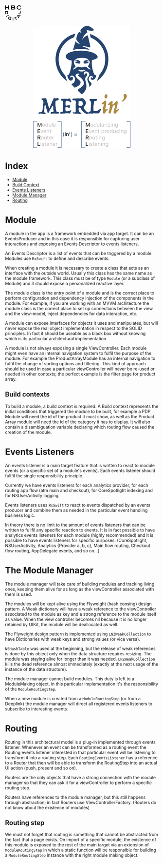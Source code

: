 ![HBC Digital](https://raw.githubusercontent.com/gilt/Cleanroom/master/Assets/hbc-digital-logo.png)

<p align="center">
<img src="./MerlinLogo.png" alt="MERLin"/>
</p>

# Index

- [Module](#module)
- [Build Context](#build-contexts)
- [Events Listeners](#events-listeners)
- [Module Manager](#the-module-manager)
- [Routing](#routing)

# Module

A module in the app is a framework embedded via app target. It can be an EventsProducer and in this case it is responsible for capturing user interactions and exposing an Events Descriptor to events listeners. 

An Events Descriptor is a list of events that can be triggered by a module. Modules use `RxSwift` to define and describe events.

When creating a module it is necessary to create a class that acts as an interface with the outside world. Usually this class has the same name as the module framework. This class must be of type `Module` (or a subclass of Module) and it should expose a personalized reactive layer.

The module class is the entry point of a module and is the correct place to perform configuration and dependency injection of the components in the module. For example, if you are working with an MVVM architecture the module class is the correct place to set up connections between the view and the view-model, inject dependencies for data interaction, etc.

A module can expose interfaces for objects it uses and manipulates, but will never expose the real object implementation in respect to the SOLID principles. In fact it should be useable as a black box without knowing which is its particular architectural implementation. 

A module is not always exposing a single ViewController. Each module might even have an internal navigation system to fulfil the purpose of the module. For example the ProductArrayModule has an internal navigation to fulfil the change of sorting options and filtering. This kind of approach should be used in case a particular viewController will never be re-used or needed in other contexts; the perfect example is the filter page for product array.

## Build contexts

To build a module, a build context is required. A Build context represents the initial conditions that triggered the module to be built, for example a PDP Module will need the id of the product it must show, as well as the Product Array module will need the id of the category it has to display. It will also contain a disambiguation variable declaring which routing flow caused the creation of the module.

# Events Listeners

An events listener is a main target feature that is written to react to module events (or a specific set of a module's events). Each events listener should fullfil the single responsibility principle.

Currently we have events listeners for each analytics provider, for each routing app flow (atm main and checkout), for CoreSpotlight indexing and for NSUserActivity logging.

Events listeners uses `RxSwift` to react to events dispatched by an events producer and combine them as needed in the particular event handling business logic.

In theory there is no limit to the amount of events listeners that can be written to fullfil any specific reaction to events. It is in fact possible to have analytics events listeners for each module (highly recommended) and it is possible to have events listeners for specific purposes. (CoreSpotlight, NSUserActivity, Analytics {Provider a, b, c}, Main flow routing, Checkout flow routing, AppDelegate events, and so on...)

# The Module Manager

The module manager will take care of building modules and tracking living ones, keeping them alive for as long as the viewController associated with them is used.

The modules will be kept alive using the Flyweight (hash consing) design pattern. A Weak dictionary will have a weak reference to the viewController associated to the module as key and a strong reference to the module itself as value. When the view controller becomes nil because it is no longer retained by UIKit, the module will be deallocated as well.

The Flyweight design pattern is implemented using [`LNZWeakCollection`](https://github.com/gringoireDM/LNZWeakCollection) to have Dictionaries with weak keys and strong values (or vice versa).

`NSHashTable` was used at the beginning, but the release of weak references is done by this object only when the data structure requires resizing. The module was staying alive for longer than it was needed. `LNZWeakCollection` kills the dead reference almost immediately (exactly at the next usage of the instance of the data structure).

The module manager cannot build modules. This duty is left to a ModuleMaking object. in this particular implementation it's the responsibility of the `ModuleRoutingStep`.

When a new module is created from a `ModuleRoutingStep` (or from a Deeplink) the module manager will direct all registered events listeners to subscribe to interesting events.

# Routing

Routing in this architectural model is a plug-in implemented through events listener. Whenever an event can be transformed as a routing event the Routing events listener interested in that particular event will be listening to transform it into a routing step. Each `RoutingEventsListener` has a reference to a Router that then will be able to transform the RoutingStep into an actual UI action (push, present and so on).

Routers are the only objects that have a strong connection with the module manager so that they can ask it for a viewController to perform a specific routing step.

Routers have references to the module manager, but this still happens through abstraction; in fact Routers use ViewControllerFactory. (Routers do not know about the existence of modules)

## Routing step

We must not forget that routing is something that cannot be abstracted from the fact that a page exists. On import of a specific module, the existence of this module is exposed to the rest of the main target via an extension of `ModuleRoutingStep` in which a static function will be responsible for building a `ModuleRoutingStep` instance with the right module making object.
